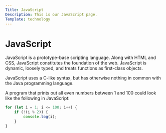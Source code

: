 ```yaml
---
Title: JavaScript
Description: This is our JavaScript page.
Template: technology
---
```


JavaScript
==========================

JavaScript is a prototype-base scripting language. Along with HTML and CSS, JavaScript constitutes the foundation of the web. JavaScript is dynamic, loosely typed, and treats functions as first-class objects.

JavaScript uses a C-like syntax, but has otherwise nothing in common with the Java programming language.

A program that prints out all even numbers between 1 and 100 could look like the following in JavaScript:

```javascript
for (let i = 1; i <= 100; i++) {
    if (!(i % 2)) {
        console.log(i);
    }
}
```
